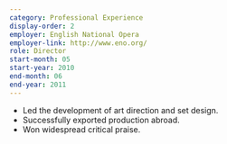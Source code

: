 ```yaml
---
category: Professional Experience
display-order: 2
employer: English National Opera
employer-link: http://www.eno.org/
role: Director
start-month: 05
start-year: 2010
end-month: 06
end-year: 2011
---
```

- Led the development of art direction and set design.
- Successfully exported production abroad.
- Won widespread critical praise.